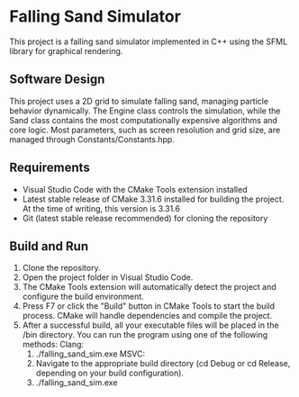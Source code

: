 # Falling Sand Simulator
This project is a falling sand simulator implemented in C++ using the SFML library for graphical rendering.

## Software Design
This project uses a 2D grid to simulate falling sand, managing particle behavior dynamically. The Engine class controls the simulation, while the Sand class contains the most computationally expensive algorithms and core logic.
Most parameters, such as screen resolution and grid size, are managed through Constants/Constants.hpp.

## Requirements

- Visual Studio Code with the CMake Tools extension installed
- Latest stable release of CMake 3.31.6 installed for building the project. At the time of writing, this version is 3.31.6
- Git (latest stable release recommended) for cloning the repository

## Build and Run

1. Clone the repository.
2. Open the project folder in Visual Studio Code.
3. The CMake Tools extension will automatically detect the project and configure the build environment.
4. Press F7 or click the "Build" button in CMake Tools to start the build process. CMake will handle dependencies and compile the project.
5. After a successful build, all your executable files will be placed in the /bin directory.
   You can run the program using one of the following methods:
   Clang:
      1. ./falling_sand_sim.exe
   MSVC:
      1. Navigate to the appropriate build directory (cd Debug or cd Release, depending on your build configuration).
      2. ./falling_sand_sim.exe
